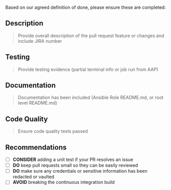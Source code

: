 Based on our agreed definition of done, please ensure these are completed:

## Description

> Provide overall description of the pull request feature or changes and include JIRA number

## Testing

> Provide testing evidence (partial terminal info or job run from AAP)

## Documentation

> Documentation has been included (Ansible Role README.md, or root level README.md)

## Code Quality

> Ensure code quality tests passed

## Recommendations

- [ ] **CONSIDER** adding a unit test if your PR resolves an issue
- [ ] **DO** keep pull requests small so they can be easily reviewed
- [ ] **DO** make sure any credentials or sensitive information has been redacted or vaulted
- [ ] **AVOID** breaking the continuous integration build
